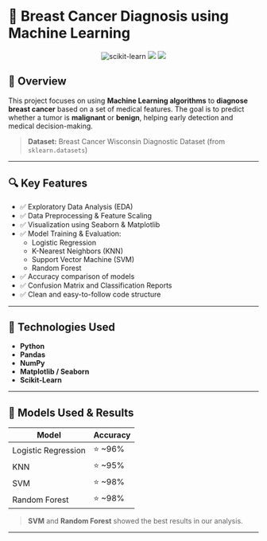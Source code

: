 # 🧠 Breast Cancer Diagnosis using Machine Learning

<p align="center">
  <img src="https://img.shields.io/badge/Machine%20Learning-Scikit--Learn-blue?style=flat&logo=scikitlearn" alt="scikit-learn" />
  <img src="https://img.shields.io/badge/Status-Completed-brightgreen?style=flat" />
  <img src="https://img.shields.io/badge/Python-3.10-blue.svg" />
</p>

## 📌 Overview

This project focuses on using **Machine Learning algorithms** to **diagnose breast cancer** based on a set of medical features. The goal is to predict whether a tumor is **malignant** or **benign**, helping early detection and medical decision-making.

> **Dataset:** Breast Cancer Wisconsin Diagnostic Dataset (from `sklearn.datasets`)

---

## 🔍 Key Features

- ✅ Exploratory Data Analysis (EDA)
- ✅ Data Preprocessing & Feature Scaling
- ✅ Visualization using Seaborn & Matplotlib
- ✅ Model Training & Evaluation:
  - Logistic Regression
  - K-Nearest Neighbors (KNN)
  - Support Vector Machine (SVM)
  - Random Forest
- ✅ Accuracy comparison of models
- ✅ Confusion Matrix and Classification Reports
- ✅ Clean and easy-to-follow code structure

---

## 🧬 Technologies Used

- **Python**
- **Pandas**
- **NumPy**
- **Matplotlib / Seaborn**
- **Scikit-Learn**

---

## 🧪 Models Used & Results

| Model                | Accuracy |
|---------------------|----------|
| Logistic Regression | ⭐ ~96%   |
| KNN                 | ⭐ ~95%   |
| SVM                 | ⭐ ~98%   |
| Random Forest       | ⭐ ~98%   |

> **SVM** and **Random Forest** showed the best results in our analysis.

---
